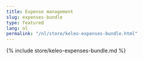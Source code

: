 ```yaml
---
title: Expense management
slug: expenses-bundle
type: featured
lang: nl
permalink: "/nl/store/keleo-expenses-bundle.html"
---
```


{% include store/keleo-expenses-bundle.md %}
